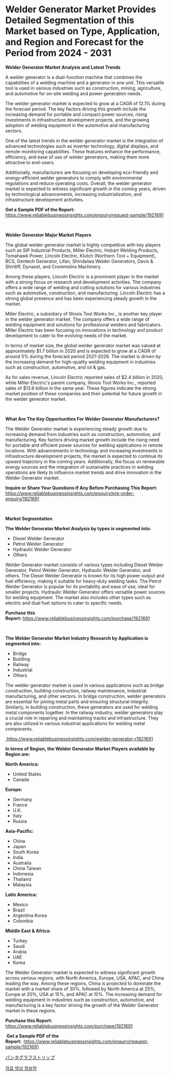 <p><h1>Welder Generator Market Provides Detailed Segmentation of this Market based on Type, Application, and Region and Forecast for the Period from 2024 - 2031</h1></p><p><strong>Welder Generator Market Analysis and Latest Trends</strong></p>
<p><p>A welder generator is a dual-function machine that combines the capabilities of a welding machine and a generator in one unit. This versatile tool is used in various industries such as construction, mining, agriculture, and automotive for on-site welding and power generation needs.</p><p>The welder generator market is expected to grow at a CAGR of 12.1% during the forecast period. The key factors driving this growth include the increasing demand for portable and compact power sources, rising investments in infrastructure development projects, and the growing adoption of welding equipment in the automotive and manufacturing sectors.</p><p>One of the latest trends in the welder generator market is the integration of advanced technologies such as inverter technology, digital displays, and remote monitoring capabilities. These features enhance the performance, efficiency, and ease of use of welder generators, making them more attractive to end-users.</p><p>Additionally, manufacturers are focusing on developing eco-friendly and energy-efficient welder generators to comply with environmental regulations and reduce operating costs. Overall, the welder generator market is expected to witness significant growth in the coming years, driven by technological advancements, increasing industrialization, and infrastructure development activities.</p></p>
<p><strong>Get a Sample PDF of the Report:&nbsp;</strong> <a href="https://www.reliablebusinessinsights.com/enquiry/request-sample/1921691">https://www.reliablebusinessinsights.com/enquiry/request-sample/1921691</a></p>
<p>&nbsp;</p>
<p><strong>Welder Generator Major Market Players</strong></p>
<p><p>The global welder generator market is highly competitive with key players such as SIP Industrial Products, Miller Electric, Hobart Welding Products, Tomahawk Power, Lincoln Electric, Klutch (Northern Tool + Equipment), BCS, Gentech Generator, Lifan, Shindaiwa Welder Generators, Davis & Shirtliff, Dynaset, and Crommelins Machinery.</p><p>Among these players, Lincoln Electric is a prominent player in the market with a strong focus on research and development activities. The company offers a wide range of welding and cutting solutions for various industries such as automotive, construction, and manufacturing. Lincoln Electric has a strong global presence and has been experiencing steady growth in the market.</p><p>Miller Electric, a subsidiary of Illinois Tool Works Inc., is another key player in the welder generator market. The company offers a wide range of welding equipment and solutions for professional welders and fabricators. Miller Electric has been focusing on innovations in technology and product development to cater to the evolving needs of the market.</p><p>In terms of market size, the global welder generator market was valued at approximately $1.7 billion in 2020 and is expected to grow at a CAGR of around 5% during the forecast period 2021-2026. The market is driven by the increasing demand for high-quality welding equipment in industries such as construction, automotive, and oil & gas.</p><p>As for sales revenue, Lincoln Electric reported sales of $2.4 billion in 2020, while Miller Electric's parent company, Illinois Tool Works Inc., reported sales of $13.6 billion in the same year. These figures indicate the strong market position of these companies and their potential for future growth in the welder generator market.</p></p>
<p>&nbsp;</p>
<p><strong>What Are The Key Opportunities For Welder Generator Manufacturers?</strong></p>
<p><p>The Welder Generator market is experiencing steady growth due to increasing demand from industries such as construction, automotive, and manufacturing. Key factors driving market growth include the rising need for portable and efficient power sources for welding applications in remote locations. With advancements in technology and increasing investments in infrastructure development projects, the market is expected to continue its upward trajectory in the coming years. Additionally, the focus on renewable energy sources and the integration of sustainable practices in welding operations are likely to influence market trends and drive innovation in the Welder Generator market.</p></p>
<p><strong>Inquire or Share Your Questions If Any Before Purchasing This Report:</strong> <a href="https://www.reliablebusinessinsights.com/enquiry/pre-order-enquiry/1921691">https://www.reliablebusinessinsights.com/enquiry/pre-order-enquiry/1921691</a></p>
<p>&nbsp;</p>
<p><strong>Market Segmentation</strong></p>
<p><strong>The Welder Generator Market Analysis by types is segmented into:</strong></p>
<p><ul><li>Diesel Welder Generator</li><li>Petrol Welder Generator</li><li>Hydraulic Welder Generator</li><li>Others</li></ul></p>
<p><p>Welder Generator market consists of various types including Diesel Welder Generator, Petrol Welder Generator, Hydraulic Welder Generator, and others. The Diesel Welder Generator is known for its high power output and fuel efficiency, making it suitable for heavy-duty welding tasks. The Petrol Welder Generator is popular for its portability and ease of use, ideal for smaller projects. Hydraulic Welder Generator offers versatile power sources for welding equipment. The market also includes other types such as electric and dual fuel options to cater to specific needs.</p></p>
<p><strong>Purchase this Report:&nbsp;</strong><a href="https://www.reliablebusinessinsights.com/purchase/1921691">https://www.reliablebusinessinsights.com/purchase/1921691</a></p>
<p>&nbsp;</p>
<p><strong>The Welder Generator Market Industry Research by Application is segmented into:</strong></p>
<p><ul><li>Bridge</li><li>Building</li><li>Railway</li><li>Industrial</li><li>Others</li></ul></p>
<p><p>The welder generator market is used in various applications such as bridge construction, building construction, railway maintenance, industrial manufacturing, and other sectors. In bridge construction, welder generators are essential for joining metal parts and ensuring structural integrity. Similarly, in building construction, these generators are used for welding metal components together. In the railway industry, welder generators play a crucial role in repairing and maintaining tracks and infrastructure. They are also utilized in various industrial applications for welding metal components.</p></p>
<p><a href="https://www.reliablebusinessinsights.com/welder-generator-r1921691">&nbsp;https://www.reliablebusinessinsights.com/welder-generator-r1921691</a></p>
<p><strong>In terms of Region, the Welder Generator Market Players available by Region are:</strong></p>
<p>
    <p> <strong> North America: </strong>
        <ul>
            <li>United States</li>
            <li>Canada</li>
        </ul>
        </p> 
    <p> <strong> Europe: </strong>
        <ul>
            <li>Germany</li>
            <li>France</li>
            <li>U.K.</li>
            <li>Italy</li>
            <li>Russia</li>
        </ul>
        </p> 
    <p> <strong> Asia-Pacific: </strong>
        <ul>
            <li>China</li>
            <li>Japan</li>
            <li>South Korea</li>
            <li>India</li>
            <li>Australia</li>
            <li>China Taiwan</li>
            <li>Indonesia</li>
            <li>Thailand</li>
            <li>Malaysia</li>
        </ul>
        </p> 
    <p> <strong> Latin America: </strong>
        <ul>
            <li>Mexico</li>
            <li>Brazil</li>
            <li>Argentina Korea</li>
            <li>Colombia</li>
        </ul>
        </p> 
    <p> <strong> Middle East & Africa: </strong>
        <ul>
            <li>Turkey</li>
            <li>Saudi</li>
            <li>Arabia</li>
            <li>UAE</li>
            <li>Korea</li>
        </ul>
    </p>
    </p>
<p><p>The Welder Generator market is expected to witness significant growth across various regions, with North America, Europe, USA, APAC, and China leading the way. Among these regions, China is projected to dominate the market with a market share of 30%, followed by North America at 25%, Europe at 20%, USA at 15%, and APAC at 10%. The increasing demand for welding equipment in industries such as construction, automotive, and manufacturing is a key factor driving the growth of the Welder Generator market in these regions.</p></p>
<p><strong>Purchase this Report: </strong><a href="https://www.reliablebusinessinsights.com/purchase/1921691">https://www.reliablebusinessinsights.com/purchase/1921691</a></p>
<p>&nbsp;<strong>Get a Sample PDF of the Report:&nbsp;&nbsp;</strong><a href="https://www.reliablebusinessinsights.com/enquiry/request-sample/1921691">https://www.reliablebusinessinsights.com/enquiry/request-sample/1921691</a></p>
<p><strong></strong></p>
<p><p><a href="https://github.com/KaydenJohns1964/Market-Research-Report-List-3/blob/main/360980636162.md">パンタグラフストリップ</a></p><p><a href="https://github.com/PercyHagernes9778/Market-Research-Report-List-3/blob/main/308910446535.md">의료 영상 정보학</a></p></p>